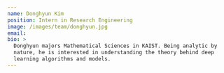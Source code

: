 ```yaml
---
name: Donghyun Kim
position: Intern in Research Engineering
image: /images/team/donghyun.jpg
email:
bio: >
  Donghyun majors Mathematical Sciences in KAIST. Being analytic by
  nature, he is interested in understanding the theory behind deep
  learning algorithms and models.
---
```

